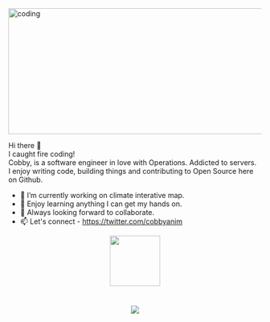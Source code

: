 <img alt="coding" width="784" height="250" src="https://user-images.githubusercontent.com/39762158/227976142-2d259bbc-4259-4834-b5d0-2e2d3c244333.png" />

Hi there 👋 <br/>
I caught fire coding!<br/>
Cobby, is a software engineer in love with Operations. Addicted to servers.<br/>
I enjoy writing code, building things and contributing to Open Source here on Github.


- 🔭 I’m currently working on climate interative map.
- 🌱 Enjoy learning anything I can get my hands on.
- 👯 Always looking forward to collaborate.
- 📫 Let's connect - https://twitter.com/cobbyanim

<div id="header" align="center">
  <img src="https://media.giphy.com/media/HwBlFQZFcAoUcPHZdX/giphy.gif" width="100"/>
</div>


<h1 align="center">
  <a href="https://git.io/typing-svg">
    <img src="https://readme-typing-svg.herokuapp.com/?lines=Hello+there+buddy!+👋;I'm+Cobby+Anim..;A+Software+Engineer+in+love+with+operations+;+Welcome+to+my+CodeSpace!;&center=true&size=20">
  </a>
</h1>

